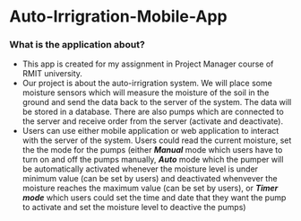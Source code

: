 # Auto-Irrigration-Mobile-App
### What is the application about?
* This app is created for my assignment in Project Manager course of RMIT university.
* Our project is about the auto-irrigration system. We will place some moisture sensors which will measure the moisture of the soil in the ground and send the data back to the server of the system. The data will be stored in a database. There are also pumps which are connected to the server and receive order from the server (activate and deactivate).
* Users can use either mobile application or web application to interact with the server of the system. Users could read the current moisture, set the the mode for the pumps (either **_Manual_** mode which users have to turn on and off the pumps manually, **_Auto_** mode which the pumper will be automatically activated whenever the moisture level is under minimum value (can be set by users) and deactivated whenvever the moisture reaches the maximum value (can be set by users), or **_Timer mode_** which users could set the time and date that they want the pump to activate and set the moisture level to deactive the pumps)
